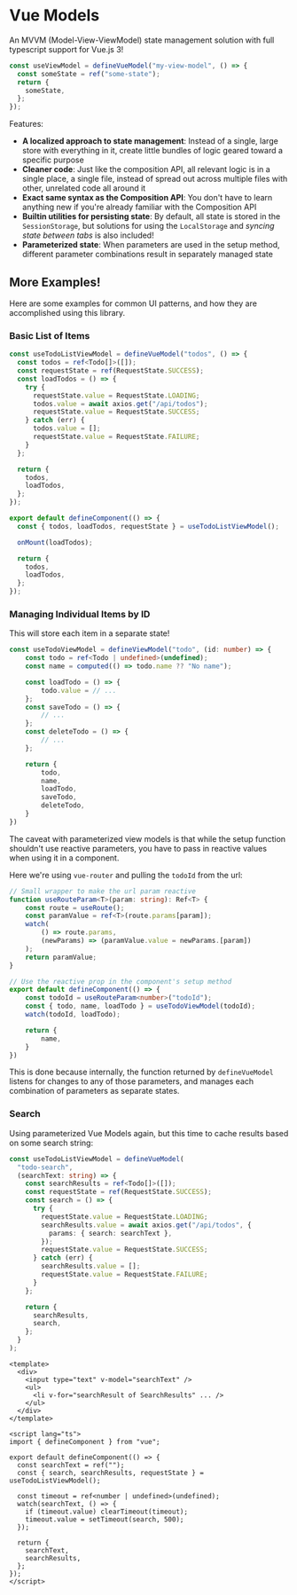 # Vue Models

An MVVM (Model-View-ViewModel) state management solution with full typescript support for Vue.js 3!

```ts
const useViewModel = defineVueModel("my-view-model", () => {
  const someState = ref("some-state");
  return {
    someState,
  };
});
```

Features:

- **A localized approach to state management**: Instead of a single, large store with everything in it, create little bundles of logic geared toward a specific purpose
- **Cleaner code**: Just like the composition API, all relevant logic is in a single place, a single file, instead of spread out across multiple files with other, unrelated code all around it
- **Exact same syntax as the Composition API**: You don't have to learn anything new if you're already familiar with the Composition API
- **Builtin utilities for persisting state**: By default, all state is stored in the `SessionStorage`, but solutions for using the `LocalStorage` and _syncing state between tabs_ is also included!
- **Parameterized state**: When parameters are used in the setup method, different parameter combinations result in separately managed state

## More Examples!

Here are some examples for common UI patterns, and how they are accomplished using this library.

### Basic List of Items

```ts
const useTodoListViewModel = defineVueModel("todos", () => {
  const todos = ref<Todo[]>([]);
  const requestState = ref(RequestState.SUCCESS);
  const loadTodos = () => {
    try {
      requestState.value = RequestState.LOADING;
      todos.value = await axios.get("/api/todos");
      requestState.value = RequestState.SUCCESS;
    } catch (err) {
      todos.value = [];
      requestState.value = RequestState.FAILURE;
    }
  };

  return {
    todos,
    loadTodos,
  };
});
```

```ts
export default defineComponent(() => {
  const { todos, loadTodos, requestState } = useTodoListViewModel();

  onMount(loadTodos);

  return {
    todos,
    loadTodos,
  };
});
```

### Managing Individual Items by ID

This will store each item in a separate state!

```ts
const useTodoViewModel = defineViewModel("todo", (id: number) => {
    const todo = ref<Todo | undefined>(undefined);
    const name = computed(() => todo.name ?? "No name");

    const loadTodo = () => {
        todo.value = // ...
    };
    const saveTodo = () => {
        // ...
    };
    const deleteTodo = () => {
        // ...
    };

    return {
        todo,
        name,
        loadTodo,
        saveTodo,
        deleteTodo,
    }
})
```

The caveat with parameterized view models is that while the setup function shouldn't use reactive parameters, you have to pass in reactive values when using it in a component.

Here we're using `vue-router` and pulling the `todoId` from the url:

```ts
// Small wrapper to make the url param reactive
function useRouteParam<T>(param: string): Ref<T> {
    const route = useRoute();
    const paramValue = ref<T>(route.params[param]);
    watch(
        () => route.params,
        (newParams) => (paramValue.value = newParams.[param])
    );
    return paramValue;
}

// Use the reactive prop in the component's setup method
export default defineComponent(() => {
    const todoId = useRouteParam<number>("todoId");
    const { todo, name, loadTodo } = useTodoViewModel(todoId);
    watch(todoId, loadTodo);

    return {
        name,
    }
})
```

This is done because internally, the function returned by `defineVueModel` listens for changes to any of those parameters, and manages each combination of parameters as separate states.

### Search

Using parameterized Vue Models again, but this time to cache results based on some search string:

```ts
const useTodoListViewModel = defineVueModel(
  "todo-search",
  (searchText: string) => {
    const searchResults = ref<Todo[]>([]);
    const requestState = ref(RequestState.SUCCESS);
    const search = () => {
      try {
        requestState.value = RequestState.LOADING;
        searchResults.value = await axios.get("/api/todos", {
          params: { search: searchText },
        });
        requestState.value = RequestState.SUCCESS;
      } catch (err) {
        searchResults.value = [];
        requestState.value = RequestState.FAILURE;
      }
    };

    return {
      searchResults,
      search,
    };
  }
);
```

```vue
<template>
  <div>
    <input type="text" v-model="searchText" />
    <ul>
      <li v-for="searchResult of SearchResults" ... />
    </ul>
  </div>
</template>

<script lang="ts">
import { defineComponent } from "vue";

export default defineComponent(() => {
  const searchText = ref("");
  const { search, searchResults, requestState } = useTodoListViewModel();

  const timeout = ref<number | undefined>(undefined);
  watch(searchText, () => {
    if (timeout.value) clearTimeout(timeout);
    timeout.value = setTimeout(search, 500);
  });

  return {
    searchText,
    searchResults,
  };
});
</script>
```
